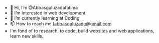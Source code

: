 - 👋 Hi, I’m @Abbasguluzadafatima
- 👀 I’m interested in web development
- 🌱 I’m currently learning at Coding
- 📫 How to reach me fabbasquluzada@gmail.com
-  I'm fond of to research, to code, build websites and web applications, learn new skills.

<!---
Abbasguluzadafatima/Abbasguluzadafatima is a ✨ special ✨ repository because its `README.md` (this file) appears on your GitHub profile.
You can click the Preview link to take a look at your changes.
--->
